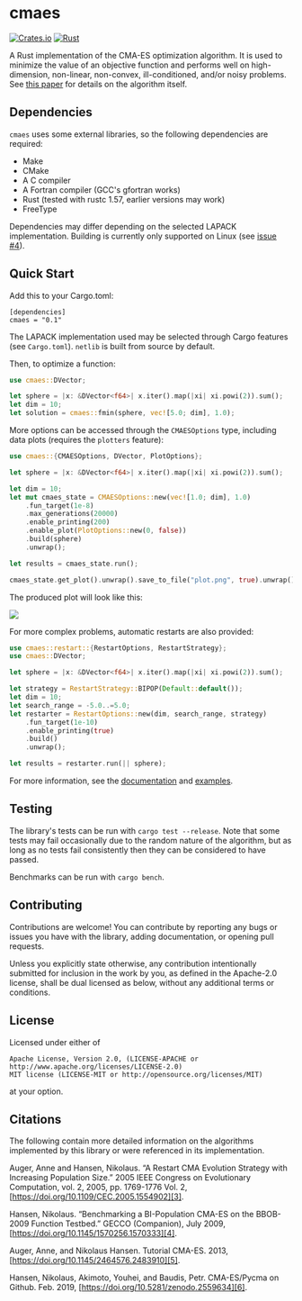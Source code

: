 # cmaes

[![Crates.io](https://img.shields.io/crates/v/cmaes)](https://crates.io/crates/cmaes)
[![Rust](https://github.com/pengowen123/cmaes/actions/workflows/rust.yml/badge.svg?branch=master)](https://github.com/pengowen123/cmaes/actions/workflows/rust.yml)

A Rust implementation of the CMA-ES optimization algorithm. It is used to minimize the value of an objective function and performs well on high-dimension, non-linear, non-convex, ill-conditioned, and/or noisy problems. See [this paper][5] for details on the algorithm itself.

## Dependencies

`cmaes` uses some external libraries, so the following dependencies are required:

- Make
- CMake
- A C compiler
- A Fortran compiler (GCC's gfortran works)
- Rust (tested with rustc 1.57, earlier versions may work)
- FreeType

Dependencies may differ depending on the selected LAPACK implementation. Building is currently only supported on Linux (see [issue #4][2]).

## Quick Start

Add this to your Cargo.toml:

```
[dependencies]
cmaes = "0.1"
```

The LAPACK implementation used may be selected through Cargo features (see `Cargo.toml`). `netlib` is built from source by default.

Then, to optimize a function:
```rust
use cmaes::DVector;

let sphere = |x: &DVector<f64>| x.iter().map(|xi| xi.powi(2)).sum();
let dim = 10;
let solution = cmaes::fmin(sphere, vec![5.0; dim], 1.0);
```

More options can be accessed through the `CMAESOptions` type, including data plots (requires the `plotters` feature):
```rust
use cmaes::{CMAESOptions, DVector, PlotOptions};

let sphere = |x: &DVector<f64>| x.iter().map(|xi| xi.powi(2)).sum();

let dim = 10;
let mut cmaes_state = CMAESOptions::new(vec![1.0; dim], 1.0)
    .fun_target(1e-8)
    .max_generations(20000)
    .enable_printing(200)
    .enable_plot(PlotOptions::new(0, false))
    .build(sphere)
    .unwrap();

let results = cmaes_state.run();

cmaes_state.get_plot().unwrap().save_to_file("plot.png", true).unwrap();
```

The produced plot will look like this:

<a href="https://github.com/pengowen123/cmaes/tree/master/images/plot_sphere.png">
    <img src="https://pengowen123.github.io/cmaes/images/plot_sphere.png" />
</a>

For more complex problems, automatic restarts are also provided:
```rust
use cmaes::restart::{RestartOptions, RestartStrategy};
use cmaes::DVector;

let sphere = |x: &DVector<f64>| x.iter().map(|xi| xi.powi(2)).sum();

let strategy = RestartStrategy::BIPOP(Default::default());
let dim = 10;
let search_range = -5.0..=5.0;
let restarter = RestartOptions::new(dim, search_range, strategy)
    .fun_target(1e-10)
    .enable_printing(true)
    .build()
    .unwrap();

let results = restarter.run(|| sphere);
```

For more information, see the [documentation][0] and [examples][1].

## Testing

The library's tests can be run with `cargo test --release`. Note that some tests may fail occasionally due to the random nature of the algorithm, but as long as no tests fail consistently then they can be considered to have passed.

Benchmarks can be run with `cargo bench`.

## Contributing

Contributions are welcome! You can contribute by reporting any bugs or issues you have with the library, adding documentation, or opening pull requests.

Unless you explicitly state otherwise, any contribution intentionally submitted for inclusion in the work by you, as defined in the Apache-2.0 license, shall be dual licensed as below, without any additional terms or conditions.

## License

Licensed under either of

    Apache License, Version 2.0, (LICENSE-APACHE or http://www.apache.org/licenses/LICENSE-2.0)
    MIT license (LICENSE-MIT or http://opensource.org/licenses/MIT)

at your option.

## Citations

The following contain more detailed information on the algorithms implemented by this library or were referenced in its implementation.

Auger, Anne and Hansen, Nikolaus. “A Restart CMA Evolution Strategy with Increasing Population Size.” 2005 IEEE Congress on Evolutionary Computation, vol. 2, 2005, pp. 1769-1776 Vol. 2, [https://doi.org/10.1109/CEC.2005.1554902][3].

Hansen, Nikolaus. “Benchmarking a BI-Population CMA-ES on the BBOB-2009 Function Testbed.” GECCO (Companion), July 2009, [https://doi.org/10.1145/1570256.1570333][4].

Auger, Anne, and Nikolaus Hansen. Tutorial CMA-ES. 2013, [https://doi.org/10.1145/2464576.2483910][5].

Hansen, Nikolaus, Akimoto, Youhei, and Baudis, Petr. CMA-ES/Pycma on Github. Feb. 2019, [https://doi.org/10.5281/zenodo.2559634][6].

[0]: https://docs.rs/cmaes/latest/cmaes
[1]: https://github.com/pengowen123/cmaes/tree/master/examples
[2]: https://github.com/pengowen123/cmaes/issues/4
[3]: https://doi.org/10.1109/CEC.2005.1554902
[4]: https://doi.org/10.1145/1570256.1570333
[5]: https://doi.org/10.1145/2464576.2483910
[6]: https://doi.org/10.5281/zenodo.2559634
